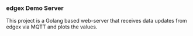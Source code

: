 ### edgex Demo Server

This project is a Golang based web-server that receives data updates from edgex via MQTT and plots the values.


